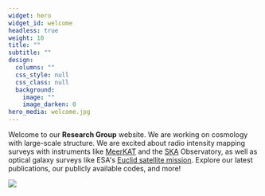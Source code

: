 ```yaml
---
widget: hero
widget_id: welcome
headless: true
weight: 10
title: ""
subtitle: ""
design:
  columns: ""
  css_style: null
  css_class: null
  background:
    image: ""
    image_darken: 0
hero_media: welcome.jpg
---
```

Welcome to our **Research Group** website. We are working on cosmology with large-scale structure. We are excited about radio intensity mapping surveys with instruments like [MeerKAT](https://www.sarao.ac.za/science/meerkat/about-meerkat/) and the [SKA](https://www.skatelescope.org) Observatory, as well as optical galaxy surveys like ESA's [Euclid satellite mission](https://www.euclid-ec.org). Explore our latest publications, our publicly available codes, and more!

![](welcome.jpg)